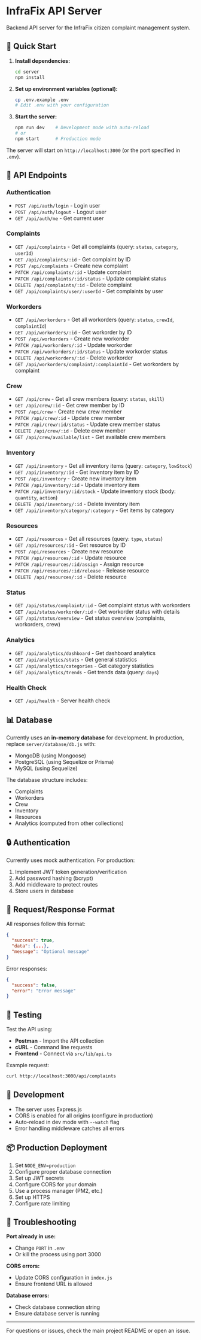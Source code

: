 # InfraFix API Server

Backend API server for the InfraFix citizen complaint management system.

## 🚀 Quick Start

1. **Install dependencies:**
   ```bash
   cd server
   npm install
   ```

2. **Set up environment variables (optional):**
   ```bash
   cp .env.example .env
   # Edit .env with your configuration
   ```

3. **Start the server:**
   ```bash
   npm run dev    # Development mode with auto-reload
   # or
   npm start      # Production mode
   ```

The server will start on `http://localhost:3000` (or the port specified in `.env`).

## 📡 API Endpoints

### Authentication
- `POST /api/auth/login` - Login user
- `POST /api/auth/logout` - Logout user
- `GET /api/auth/me` - Get current user

### Complaints
- `GET /api/complaints` - Get all complaints (query: `status`, `category`, `userId`)
- `GET /api/complaints/:id` - Get complaint by ID
- `POST /api/complaints` - Create new complaint
- `PATCH /api/complaints/:id` - Update complaint
- `PATCH /api/complaints/:id/status` - Update complaint status
- `DELETE /api/complaints/:id` - Delete complaint
- `GET /api/complaints/user/:userId` - Get complaints by user

### Workorders
- `GET /api/workorders` - Get all workorders (query: `status`, `crewId`, `complaintId`)
- `GET /api/workorders/:id` - Get workorder by ID
- `POST /api/workorders` - Create new workorder
- `PATCH /api/workorders/:id` - Update workorder
- `PATCH /api/workorders/:id/status` - Update workorder status
- `DELETE /api/workorders/:id` - Delete workorder
- `GET /api/workorders/complaint/:complaintId` - Get workorders by complaint

### Crew
- `GET /api/crew` - Get all crew members (query: `status`, `skill`)
- `GET /api/crew/:id` - Get crew member by ID
- `POST /api/crew` - Create new crew member
- `PATCH /api/crew/:id` - Update crew member
- `PATCH /api/crew/:id/status` - Update crew member status
- `DELETE /api/crew/:id` - Delete crew member
- `GET /api/crew/available/list` - Get available crew members

### Inventory
- `GET /api/inventory` - Get all inventory items (query: `category`, `lowStock`)
- `GET /api/inventory/:id` - Get inventory item by ID
- `POST /api/inventory` - Create new inventory item
- `PATCH /api/inventory/:id` - Update inventory item
- `PATCH /api/inventory/:id/stock` - Update inventory stock (body: `quantity`, `action`)
- `DELETE /api/inventory/:id` - Delete inventory item
- `GET /api/inventory/category/:category` - Get items by category

### Resources
- `GET /api/resources` - Get all resources (query: `type`, `status`)
- `GET /api/resources/:id` - Get resource by ID
- `POST /api/resources` - Create new resource
- `PATCH /api/resources/:id` - Update resource
- `PATCH /api/resources/:id/assign` - Assign resource
- `PATCH /api/resources/:id/release` - Release resource
- `DELETE /api/resources/:id` - Delete resource

### Status
- `GET /api/status/complaint/:id` - Get complaint status with workorders
- `GET /api/status/workorder/:id` - Get workorder status with details
- `GET /api/status/overview` - Get status overview (complaints, workorders, crew)

### Analytics
- `GET /api/analytics/dashboard` - Get dashboard analytics
- `GET /api/analytics/stats` - Get general statistics
- `GET /api/analytics/categories` - Get category statistics
- `GET /api/analytics/trends` - Get trends data (query: `days`)

### Health Check
- `GET /api/health` - Server health check

## 📊 Database

Currently uses an **in-memory database** for development. In production, replace `server/database/db.js` with:
- MongoDB (using Mongoose)
- PostgreSQL (using Sequelize or Prisma)
- MySQL (using Sequelize)

The database structure includes:
- Complaints
- Workorders
- Crew
- Inventory
- Resources
- Analytics (computed from other collections)

## 🔒 Authentication

Currently uses mock authentication. For production:
1. Implement JWT token generation/verification
2. Add password hashing (bcrypt)
3. Add middleware to protect routes
4. Store users in database

## 📝 Request/Response Format

All responses follow this format:
```json
{
  "success": true,
  "data": {...},
  "message": "Optional message"
}
```

Error responses:
```json
{
  "success": false,
  "error": "Error message"
}
```

## 🧪 Testing

Test the API using:
- **Postman** - Import the API collection
- **cURL** - Command line requests
- **Frontend** - Connect via `src/lib/api.ts`

Example request:
```bash
curl http://localhost:3000/api/complaints
```

## 🔧 Development

- The server uses Express.js
- CORS is enabled for all origins (configure in production)
- Auto-reload in dev mode with `--watch` flag
- Error handling middleware catches all errors

## 📦 Production Deployment

1. Set `NODE_ENV=production`
2. Configure proper database connection
3. Set up JWT secrets
4. Configure CORS for your domain
5. Use a process manager (PM2, etc.)
6. Set up HTTPS
7. Configure rate limiting

## 🐛 Troubleshooting

**Port already in use:**
- Change `PORT` in `.env`
- Or kill the process using port 3000

**CORS errors:**
- Update CORS configuration in `index.js`
- Ensure frontend URL is allowed

**Database errors:**
- Check database connection string
- Ensure database server is running

---

For questions or issues, check the main project README or open an issue.

